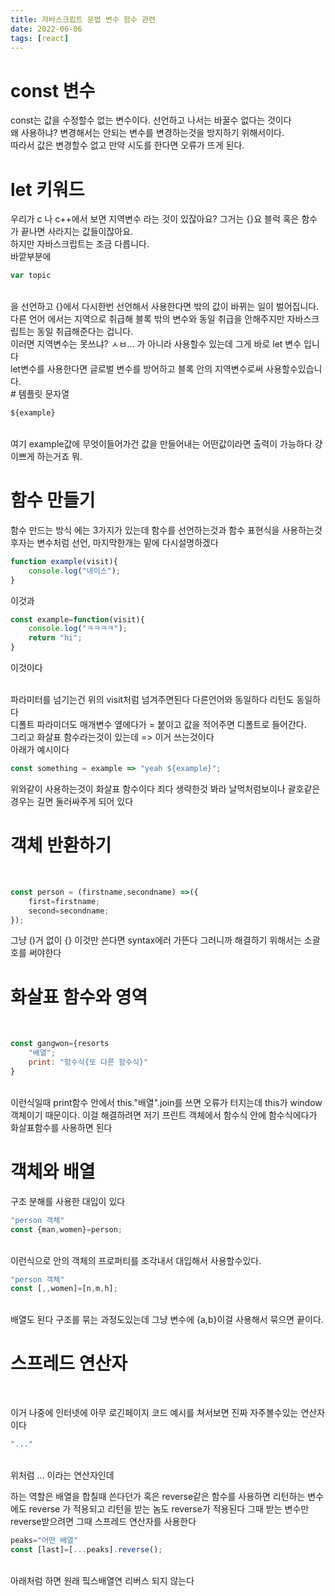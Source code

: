 ```yaml
---
title: 자바스크립트 문법 변수 함수 관련
date: 2022-06-06
tags: [react]
---
```


# const 변수

const는 값을 수정할수 없는 변수이다. 선언하고 나서는 바꿀수 없다는 것이다
</br>
왜 사용하냐? 변경해서는 안되는 변수를 변경하는것을 방지하기 위해서이다.
</br>
따라서 값은 변경할수 없고 만약 시도를 한다면 오류가 뜨게 된다.
</br>

# let 키워드

우리가 c 나 c++에서 보면 지역변수 라는 것이 있잖아요? 그거는 {}요 블럭 혹은 함수가 끝나면 사라지는 값들이잖아요. 
</br>
하지만 자바스크립트는 조금 다릅니다.
</br>
바깥부분에

```javascript
var topic
```
</br>
을 선언하고 {}에서 다시한번 선언해서 사용한다면 밖의 값이 바뀌는 일이 벌어집니다.
다른 언어 에서는 지역으로 취급해 블록 밖의 변수와 동일 취급을 안해주지만 자바스크립트는 동일 취급해준다는 겁니다.
</br>
이러면 지역변수는 못쓰냐? ㅅㅂ... 가 아니라 사용할수 있는데 그게 바로 let 변수 입니다
</br>
let변수를 사용한다면 글로벌 변수를 방어하고 블록 안의 지역변수로써 사용할수있습니다.

</br>
# 템플릿 문자열

```javascript
${example}
```
</br>
여기 example값에 무엇이들어가건 값을 만들어내는 어떤값이라면 출력이 가능하다 걍 이쁘게 하는거죠 뭐.
</br>

# 함수 만들기

함수 만드는 방식 에는 3가지가 있는데 함수를 선언하는것과 함수 표현식을 사용하는것 후자는 변수처럼 선언, 마지막한개는 밑에 
다시설명하겠다
</br>

```javascript
function example(visit){
    console.log("네이스");
}
```
이것과
</br>

```javascript
const example=function(visit){
    console.log("ㅋㅋㅋㅋ");
    return "hi";
}
```
이것이다

</br>
파라미터를 넘기는건 위의 visit처럼 넘겨주면된다 다른언어와 동일하다 리턴도 동일하다
</br>
디폴트 파라미더도 매개변수 옆에다가 = 붙이고 값을 적어주면 디폴트로 들어간다.

</br>
그리고 화살표 함수라는것이 있는데 => 이거 쓰는것이다
</br>
아래가 예시이다

```javascript
const something = example => "yeah ${example}";

```
위와같이 사용하는것이 화살표 함수이다
죄다 생략한것 봐라 날먹처럼보이나 괄호같은경우는 길면 둘러싸주게 되어 있다


 # 객체 반환하기


</br>

```javascript
const person = (firstname,secondname) =>({
    first=firstname;
    second=secondname;
});
```

그냥 ()거 없이 {} 이것만 쓴다면 syntax에러 가뜬다 그러니까 해결하기 위해서는 소괄호를 써야한다

# 화살표 함수와 영역

</br>

```javascript
const gangwon={resorts
    "배열";
    print: "함수식{또 다른 함수식}"
}
```

</br>
이런식일때 print함수 안에서 this."배열".join를 쓰면 오류가 터지는데 this가 window 객체이기 때문이다.
이걸 해결하려면 저기 프린트 객체에서 함수식 안에 함수식에다가 화살표함수를 사용하면 된다

# 객체와 배열

구조 분해를 사용한 대입이 있다

```javascript
"person 객체"
const {man,women}=person;
```
</br>
이런식으로 안의 객체의 프로퍼티를 조각내서 대입해서 사용할수있다.

```javascript
"person 객체"
const [,,women]=[n,m,h];
```
</br>
배열도 된다 구조를 묶는 과정도있는데
그냥 변수에 {a,b}이걸 사용해서 묶으면 끝이다.

# 스프레드 연산자

</br>

이거 나중에 인터넷에 아무 로긴페이지 코드 예시를 쳐서보면 진짜 자주볼수있는 연산자이다

```javascript
"..."
```
</br>
위처럼 ... 이라는 연산자인데

하는 역할은 배열을 합칠때 쓴다던가 혹은 reverse같은 함수를 사용하면 리턴하는 변수에도 reverse 가 적용되고 리턴을 받는 놈도 reverse가 적용된다 그때 받는 변수만 reverse받으려면 그때 스프레드 연산자를 사용한다

```javascript
peaks="어떤 배열"
const [last]=[...peaks].reverse();
```
</br>
아래처럼 하면 원래 핔스배열연 리버스 되지 않는다



